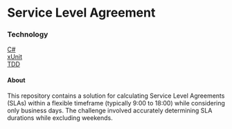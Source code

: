 # Service Level Agreement

### Technology
[C#](https://dotnet.microsoft.com/pt-br/languages/csharp)  
[xUnit](https://xunit.net/)  
[TDD](https://pt.wikipedia.org/wiki/Test-driven_development)

#### About
This repository contains a solution for calculating Service Level Agreements (SLAs) within a flexible timeframe (typically 9:00 to 18:00) while considering only business days. The challenge involved accurately determining SLA durations while excluding weekends.
